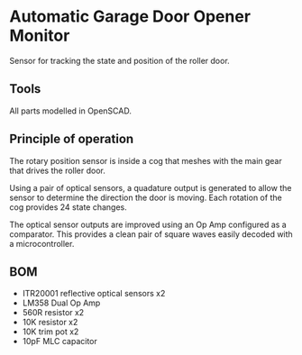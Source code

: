 # Automatic Garage Door Opener Monitor

Sensor for tracking the state and position of the roller door.

## Tools

All parts modelled in OpenSCAD.

## Principle of operation

The rotary position sensor is inside a cog that meshes with the main gear that drives the roller door. 

Using a pair of optical sensors, a quadature output is generated to allow the sensor to determine the direction the door is moving. Each rotation of the cog provides 24 state changes.

The optical sensor outputs are improved using an Op Amp configured as a comparator. This provides a clean pair of square waves easily decoded with a microcontroller.

## BOM

* ITR20001 reflective optical sensors x2
* LM358 Dual Op Amp
* 560R resistor x2
* 10K resistor x2
* 10K trim pot x2
* 10pF MLC capacitor

